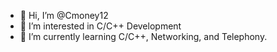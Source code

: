 - 👋 Hi, I’m @Cmoney12
- 👀 I’m interested in C/C++ Development
- 🌱 I’m currently learning C/C++, Networking, and Telephony.

<!---
Cmoney12/Cmoney12 is a ✨ special ✨ repository because its `README.md` (this file) appears on your GitHub profile.
You can click the Preview link to take a look at your changes.
--->
